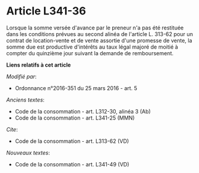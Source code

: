 # Article L341-36

Lorsque la somme versée d'avance par le preneur n'a pas été restituée dans les conditions prévues au second alinéa de
l'article L. 313-62 pour un contrat de location-vente et de vente assortie d'une promesse de vente, la somme due est
productive d'intérêts au taux légal majoré de moitié à compter du quinzième jour suivant la demande de remboursement.

**Liens relatifs à cet article**

_Modifié par_:

  - Ordonnance n°2016-351 du 25 mars 2016 - art. 5

_Anciens textes_:

  - Code de la consommation - art. L312-30, alinéa 3 (Ab)
  - Code de la consommation - art. L341-25 (MMN)

_Cite_:

  - Code de la consommation - art. L313-62 (VD)

_Nouveaux textes_:

  - Code de la consommation - art. L341-49 (VD)
